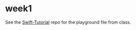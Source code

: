 # week1

See the [Swift-Tutorial](https://github.com/Duke-HC-Mobile-Apps-Web/Swift-Tutorial) repo for the playground file from class.
